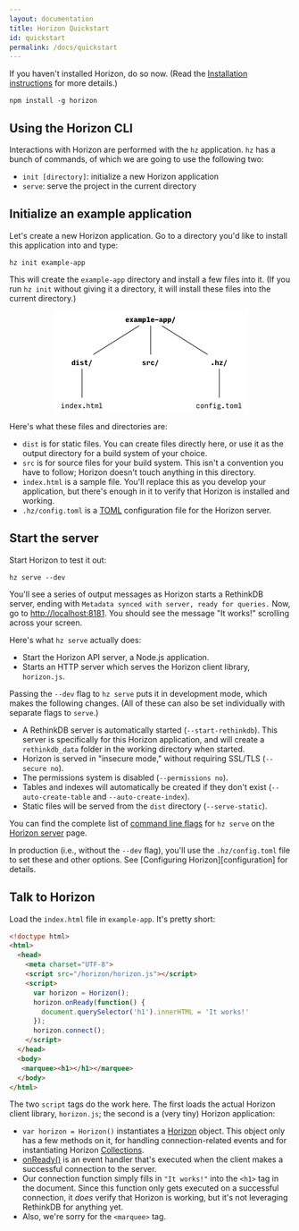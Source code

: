 ```yaml
---
layout: documentation
title: Horizon Quickstart
id: quickstart
permalink: /docs/quickstart
---
```


If you haven't installed Horizon, do so now. (Read the [Installation instructions][install] for more details.)

    npm install -g horizon

[install]: /install

## Using the Horizon CLI ##

Interactions with Horizon are performed with the `hz` application. `hz` has a bunch of commands, of which we are going to use the following two:

* `init [directory]`: initialize a new Horizon application
* `serve`: serve the project in the current directory

## Initialize an example application ##

Let's create a new Horizon application. Go to a directory you'd like to install this application into and type:

    hz init example-app

This will create the `example-app` directory and install a few files into it. (If you run `hz init` without giving it a directory, it will install these files into the current directory.)

<div style="margin:0 auto;text-align:center"><img src="images/hz-dirs.png" width="351" height="181" /></div>

Here's what these files and directories are:

* `dist` is for static files. You can create files directly here, or use it as the output directory for a build system of your choice.
* `src` is for source files for your build system. This isn't a convention you have to follow; Horizon doesn't touch anything in this directory.
* `index.html` is a sample file. You'll replace this as you develop your application, but there's enough in it to verify that Horizon is installed and working.
* `.hz/config.toml` is a [TOML][] configuration file for the Horizon server.

[TOML]: https://github.com/toml-lang/toml

## Start the server ##

Start Horizon to test it out:

    hz serve --dev

You'll see a series of output messages as Horizon starts a RethinkDB server, ending with `Metadata synced with server, ready for queries.` Now, go to <http://localhost:8181>. You should see the message "It works!" scrolling across your screen.

Here's what `hz serve` actually does:

* Start the Horizon API server, a Node.js application.
* Starts an HTTP server which serves the Horizon client library, `horizon.js`.

Passing the `--dev` flag to `hz serve` puts it in development mode, which makes the following changes. (All of these can also be set individually with separate flags to `serve`.)

* A RethinkDB server is automatically started (`--start-rethinkdb`). This server is specifically for this Horizon application, and will create a `rethinkdb_data` folder in the working directory when started.
* Horizon is served in "insecure mode," without requiring SSL/TLS (`--secure no`).
* The permissions system is disabled (`--permissions no`).
* Tables and indexes will automatically be created if they don't exist (`--auto-create-table` and `--auto-create-index`).
* Static files will be served from the `dist` directory (`--serve-static`).

You can find the complete list of [command line flags][server] for `hz serve` on the [Horizon server][server] page.

In production (i.e., without the `--dev` flag), you'll use the `.hz/config.toml` file to set these and other options. See [Configuring Horizon][configuration] for details.

[server]: /docs/server
[config-file]: /docs/configuration

## Talk to Horizon ##

Load the `index.html` file in `example-app`. It's pretty short:

```html
<!doctype html>
<html>
  <head>
    <meta charset="UTF-8">
    <script src="/horizon/horizon.js"></script>
    <script>
      var horizon = Horizon();
      horizon.onReady(function() {
        document.querySelector('h1').innerHTML = 'It works!'
      });
      horizon.connect();
    </script>
  </head>
  <body>
   <marquee><h1></h1></marquee>
  </body>
</html>
```

The two `script` tags do the work here. The first loads the actual Horizon client library, `horizon.js`; the second is a (very tiny) Horizon application:

* `var horizon = Horizon()` instantiates a [Horizon][ho] object. This object only has a few methods on it, for handling connection-related events and for instantiating Horizon [Collections][co].
* [onReady()][hc] is an event handler that's executed when the client makes a successful connection to the server.
* Our connection function simply fills in `"It works!"` into the `<h1>` tag in the document. Since this function only gets executed on a successful connection, it *does* verify that Horizon is working, but it's not leveraging RethinkDB for anything yet.
* Also, we're sorry for the `<marquee>` tag.

[ho]: /api/horizon
[co]: /api/collection
[hc]: /api/horizon/#onready
